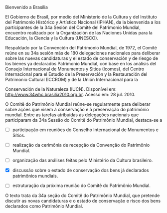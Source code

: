 

Bienvenido a Brasília

El Gobierno de Brasil, por medio del Ministerio de la Cultura y del Instituto del Patrimonio Histórico y Artístico Nacional (IPHAN), da la bienvenida a los participantes de la 34a Sesión del Comité del Patrimonio Mundial, encuentro realizado por la Organización de las Naciones Unidas para la Educación, la Ciencia y la Cultura (UNESCO).

Respaldado por la Convención del Patrimonio Mundial, de 1972, el Comité reúne en su 34a sesión más de 180 delegaciones nacionales para deliberar sobre las nuevas candidaturas y el estado de conservación y de riesgo de los bienes ya declarados Patrimonio Mundial, con base en los análisis del Consejo Internacional de Monumentos y Sitios (Icomos), del Centro Internacional para el Estudio de la Preservación y la Restauración del Patrimonio Cultural (ICCROM) y de la Unión Internacional para la

Conservación de la Naturaleza (IUCN). Disponível em: http://www.34whc.brasilia2010.org.br. Acesso em: 28 jul. 2010.

O Comitê do Patrimônio Mundial reúne-se regularmente para deliberar sobre ações que visem à conservação e à preservação do patrimônio mundial. Entre as tarefas atribuídas às delegações nacionais que participaram da 34a Sessão do Comitê do Patrimônio Mundial, destaca-se a



- [ ] participação em reuniões do Conselho Internacional de Monumentos e Sítios.
- [ ] realização da cerimônia de recepção da Convenção do Patrimônio Mundial.
- [ ] organização das análises feitas pelo Ministério da Cultura brasileiro.
- [x] discussão sobre o estado de conservação dos bens já declarados patrimônios mundiais.
- [ ] estruturação da próxima reunião do Comitê do Patrimônio Mundial.


O texto trata da 34a seção do Comitê do Patrimônio Mundial, que pretende discutir as novas candidaturas e o estado de conservação e risco dos bens declarados como Patrimônio Mundial.

        